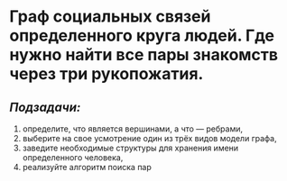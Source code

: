 # Граф социальных связей определенного круга людей. Где нужно найти все пары знакомств через три рукопожатия. 
## _Подзадачи:_

1. определите, что является вершинами, а что — ребрами,
2. выберите на свое усмотрение один из трёх видов модели графа,
3. заведите необходимые структуры для хранения имени определенного человека,
4. реализуйте алгоритм поиска пар
